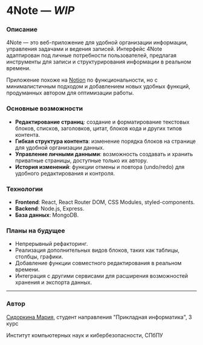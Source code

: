 # 4Note — _WIP_

### Описание

4Note — это веб-приложение для удобной организации информации, управления задачами и ведения записей. Интерфейс 4Note
адаптирован под личные потребности пользователей, предлагая инструменты для записи и структурирования
информации в реальном времени.

Приложение похоже на [Notion](https://www.notion.so/) по функциональности, но с минималистичным подходом и добавлением новых удобных функций,
продуманных автором для оптимизации работы.

### Основные возможности

* **Редактирование страниц**: создание и форматирование текстовых блоков, списков, заголовков, цитат, блоков кода и
  других типов контента.
* **Гибкая структура контента**: изменение порядка блоков на странице для удобной организации данных.
* **Управление личными данными**: возможность создавать и хранить приватные страницы, доступные только их автору.
* **История изменений**: функции отмены и повтора (undo/redo) для удобного редактирования и контроля.

### Технологии

* **Frontend**: React, React Router DOM, CSS Modules, styled-components.
* **Backend**: Node.js, Express.
* **База данных**: MongoDB.

### Планы на будущее

* Непрерывный рефакторинг.
* Реализация дополнительных видов блоков, таких как таблицы, столбцы, графики.
* Добавление функции совместного редактирования в реальном времени.
* Интеграция с другими сервисами для расширения возможностей хранения и экспорта данных.

---

### Автор

[Сидоркина Мария](https://github.com/veemarh/), студент направления "Прикладная информатика", 3 курс

Институт компьютерных наук и кибербезопасности, СПбПУ

